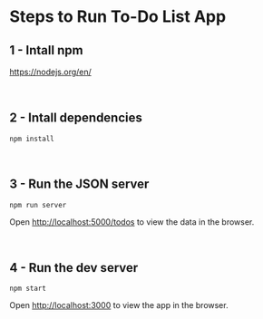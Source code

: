 # Steps to Run To-Do List App

## 1 - Intall npm

https://nodejs.org/en/

&nbsp;

## 2 - Intall dependencies

```
npm install
```

&nbsp;

## 3 - Run the JSON server

```
npm run server
```

Open [http://localhost:5000/todos](http://localhost:5000/todos) to view the data in the browser.

&nbsp;

## 4 - Run the dev server

```
npm start
```

Open [http://localhost:3000](http://localhost:3000) to view the app in the browser.
